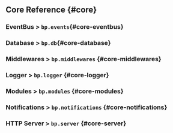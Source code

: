 ## Core Reference {#core}

### EventBus > `bp.events`{#core-eventbus}

### Database > `bp.db`{#core-database}

### Middlewares > `bp.middlewares` {#core-middlewares}

### Logger > `bp.logger` {#core-logger}

### Modules > `bp.modules` {#core-modules}

### Notifications > `bp.notifications` {#core-notifications}

### HTTP Server > `bp.server` {#core-server}

